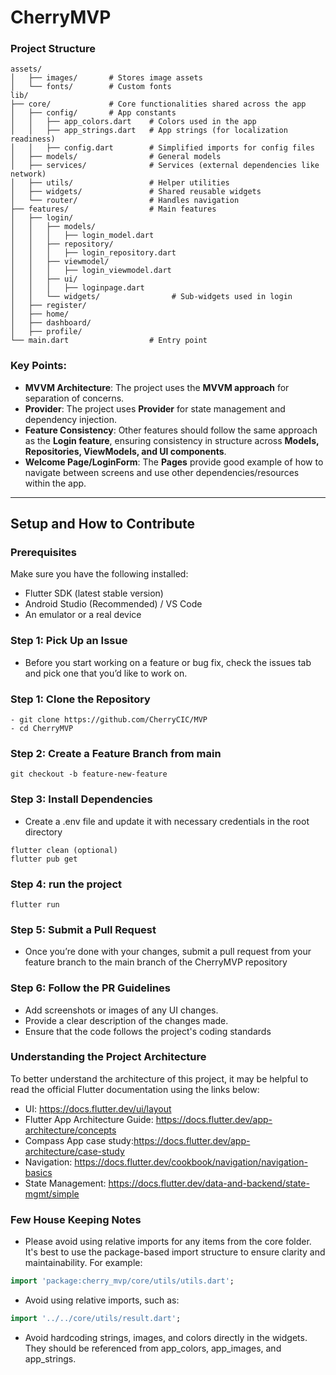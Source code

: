 # CherryMVP
 
### Project Structure

```
assets/
│   ├── images/       # Stores image assets
│   └── fonts/        # Custom fonts
lib/
├── core/             # Core functionalities shared across the app
│   ├── config/       # App constants
│   │   ├── app_colors.dart    # Colors used in the app
│   │   ├── app_strings.dart   # App strings (for localization readiness)
│   │   ├── config.dart        # Simplified imports for config files
│   ├── models/                # General models
│   ├── services/              # Services (external dependencies like network)
│   ├── utils/                 # Helper utilities
│   ├── widgets/               # Shared reusable widgets
│   └── router/                # Handles navigation
├── features/                  # Main features
│   ├── login/                 
│   │   ├── models/
│   │   │   ├── login_model.dart  
│   │   ├── repository/
│   │   │   ├── login_repository.dart  
│   │   ├── viewmodel/
│   │   │   ├── login_viewmodel.dart   
│   │   ├── ui/
│   │   │   ├── loginpage.dart   
│   │   └── widgets/                # Sub-widgets used in login
│   ├── register/              
│   ├── home/                 
│   ├── dashboard/          
│   ├── profile/               
└── main.dart                  # Entry point
```
### Key Points:
- **MVVM Architecture**: The project uses the **MVVM approach** for separation of concerns.
- **Provider**: The project uses **Provider** for state management and dependency injection.
- **Feature Consistency**: Other features should follow the same approach as the **Login feature**, ensuring consistency in structure across **Models, Repositories, ViewModels, and UI components**.
- **Welcome Page/LoginForm**: The **Pages** provide good example of how to navigate between screens and use other dependencies/resources within the app.
---

## Setup and How to Contribute
### Prerequisites

Make sure you have the following installed:

- Flutter SDK (latest stable version)
- Android Studio (Recommended) / VS Code
- An emulator or a real device

### Step 1: Pick Up an Issue
- Before you start working on a feature or bug fix, check the issues tab and pick one that you’d like to work on.

### Step 1: Clone the Repository
```shell
- git clone https://github.com/CherryCIC/MVP
- cd CherryMVP
```

### Step 2: Create a Feature Branch from main
```shell
git checkout -b feature-new-feature
```

### Step 3: Install Dependencies
- Create a .env file and update it with necessary credentials in the root directory
```shell
flutter clean (optional)
flutter pub get
```

### Step 4: run the project
```shell
flutter run
```

### Step 5: Submit a Pull Request
- Once you’re done with your changes, submit a pull request from your feature branch to the main branch of the CherryMVP repository

### Step 6: Follow the PR Guidelines
- Add screenshots or images of any UI changes.
- Provide a clear description of the changes made.
- Ensure that the code follows the project's coding standards

### Understanding the Project Architecture
To better understand the architecture of this project, it may be helpful to read the official Flutter documentation using the links below: 
- UI: https://docs.flutter.dev/ui/layout
- Flutter App Architecture Guide: https://docs.flutter.dev/app-architecture/concepts
- Compass App case study:https://docs.flutter.dev/app-architecture/case-study
- Navigation: https://docs.flutter.dev/cookbook/navigation/navigation-basics
- State Management: https://docs.flutter.dev/data-and-backend/state-mgmt/simple

### Few House Keeping Notes
- Please avoid using relative imports for any items from the core folder. It's best to use the package-based import structure to ensure clarity and maintainability. For example:
```dart 
import 'package:cherry_mvp/core/utils/utils.dart'; 
```

- Avoid using relative imports, such as:
```dart 
import '../../core/utils/result.dart';
```

- Avoid hardcoding strings, images, and colors directly in the widgets. They should be referenced from app_colors, app_images, and app_strings.